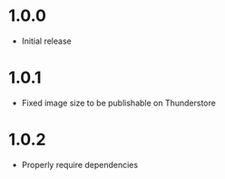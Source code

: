 # 1.0.0

- Initial release

# 1.0.1

- Fixed image size to be publishable on Thunderstore

# 1.0.2

- Properly require dependencies